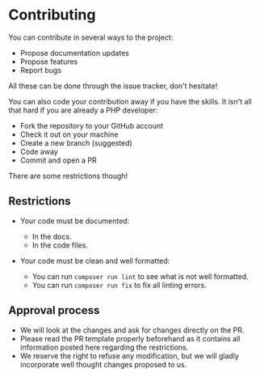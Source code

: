 # Contributing

You can contribute in several ways to the project:

* Propose documentation updates
* Propose features
* Report bugs

All these can be done through the issue tracker, don't hesitate!

You can also code your contribution away if you have the skills. It isn't all that hard if you are already a PHP developer:

* Fork the repository to your GitHub account
* Check it out on your machine
* Create a new branch (suggested)
* Code away
* Commit and open a PR

There are some restrictions though!

## Restrictions
    
* Your code must be documented:
    * In the docs.
    * In the code files.

* Your code must be clean and well formatted:
    * You can run `composer run lint` to see what is not well formatted.
    * You can run `composer run fix` to fix all linting errors.

## Approval process

* We will look at the changes and ask for changes directly on the PR.
* Please read the PR template properly beforehand as it contains all information posted here regarding the restrictions.
* We reserve the right to refuse any modification, but we will gladly incorporate well thought changes proposed to us.
